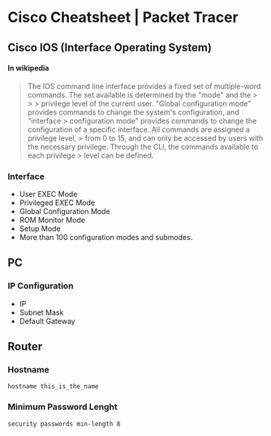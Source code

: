 # Cisco Cheatsheet | Packet Tracer

## Cisco IOS (Interface Operating System)
#### In wikipedia
> The IOS command line interface provides a fixed set of multiple-word commands. The set available is determined by the "mode" and the > > > privilege level of the current user. "Global configuration mode" provides commands to change the system's configuration, and "interface > configuration mode" provides commands to change the configuration of a specific interface. All commands are assigned a privilege level, > from 0 to 15, and can only be accessed by users with the necessary privilege. Through the CLI, the commands available to each privilege > level can be defined.
### Interface

- User EXEC Mode
- Privileged EXEC Mode
- Global Configuration Mode
- ROM Monitor Mode
- Setup Mode
- More than 100 configuration modes and submodes.
## PC
### IP Configuration
- IP
- Subnet Mask
- Default Gateway

## Router

### Hostname
```
hostname this_is_the_name
```
### Minimum Password Lenght
```
security passwords min-length 8
```
